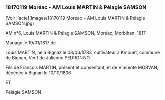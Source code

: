 ### 18170119 Moréac - AM Louis MARTIN & Pélagie SAMSON

[Voir l'acte](Images/18170119 Moréac - AM Louis MARTIN & Pélagie SAMSON.jpg)

AM n°6, Louis MARTIN & Pélagie SAMSON, Moréac, Morbihan, 1817

Mariage le 19/01/1817 de

Louis MARTIN, né à Bignaz le 03/06/1783, cultivateur à Kmouët, commune de Bignan, 
Veuf de Julienne PEDRONNO

Fils de François MARTIN, présent et consentant, et de Vincente MORVAN, décédée à Bignan le 10/10/1806

ET

Pélagie SAMSON